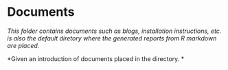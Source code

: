 # Documents

*This folder contains documents such as blogs, installation instructions, etc. is also the default diretory where the generated reports from R markdown are placed.*

*Given an introduction of documents placed in the directory. *
